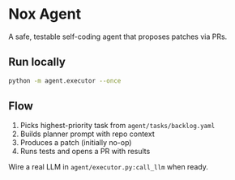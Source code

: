 # Nox Agent

A safe, testable self-coding agent that proposes patches via PRs.

## Run locally
```bash
python -m agent.executor --once
```

## Flow
1. Picks highest-priority task from `agent/tasks/backlog.yaml`
2. Builds planner prompt with repo context
3. Produces a patch (initially no-op)
4. Runs tests and opens a PR with results

Wire a real LLM in `agent/executor.py:call_llm` when ready.
